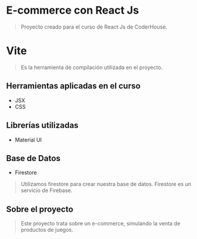 # E-commerce con React Js

> Proyecto creado para el curso de React Js de CoderHouse.

# Vite

> Es la herramienta de compilación utilizada en el proyecto.

## Herramientas aplicadas en el curso

- JSX
- CSS

## Librerías utilizadas

- Material UI

## Base de Datos

- Firestore

> Utilizamos firestore para crear nuestra base de datos.
> Firestore es un servicio de Firebase.

## Sobre el proyecto

> Este proyecto trata sobre un e-commerce, simulando la venta de productos de juegos.
